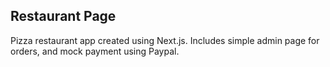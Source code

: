 ## Restaurant Page

Pizza restaurant app created using Next.js. Includes simple admin page for orders, and mock payment using Paypal.
